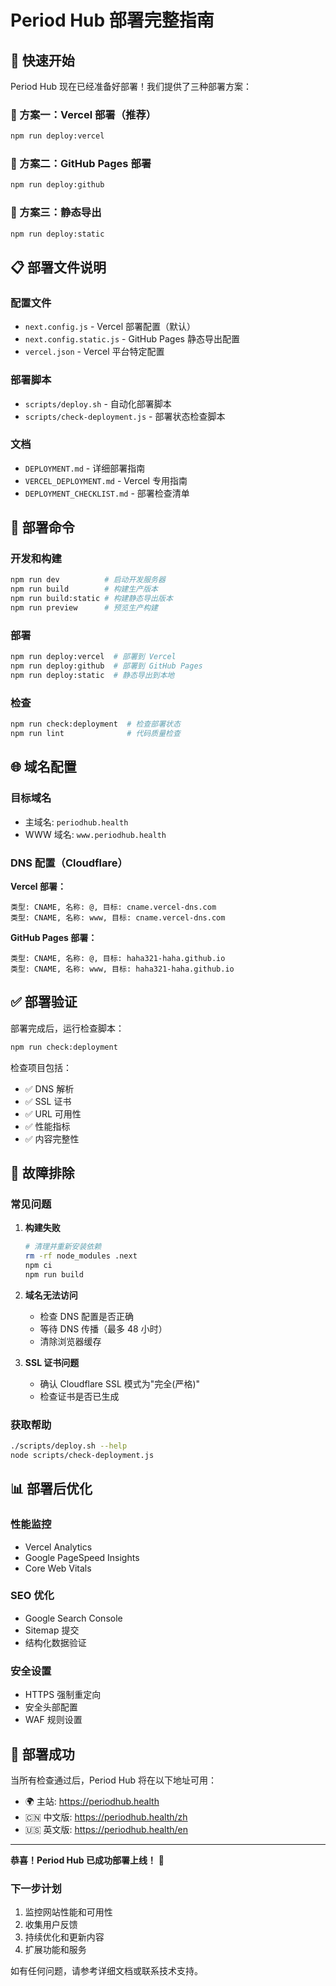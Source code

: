 # Period Hub 部署完整指南

## 🎯 快速开始

Period Hub 现在已经准备好部署！我们提供了三种部署方案：

### 🚀 方案一：Vercel 部署（推荐）
```bash
npm run deploy:vercel
```

### 📄 方案二：GitHub Pages 部署
```bash
npm run deploy:github
```

### 💾 方案三：静态导出
```bash
npm run deploy:static
```

## 📋 部署文件说明

### 配置文件
- `next.config.js` - Vercel 部署配置（默认）
- `next.config.static.js` - GitHub Pages 静态导出配置
- `vercel.json` - Vercel 平台特定配置

### 部署脚本
- `scripts/deploy.sh` - 自动化部署脚本
- `scripts/check-deployment.js` - 部署状态检查脚本

### 文档
- `DEPLOYMENT.md` - 详细部署指南
- `VERCEL_DEPLOYMENT.md` - Vercel 专用指南
- `DEPLOYMENT_CHECKLIST.md` - 部署检查清单

## 🔧 部署命令

### 开发和构建
```bash
npm run dev          # 启动开发服务器
npm run build        # 构建生产版本
npm run build:static # 构建静态导出版本
npm run preview      # 预览生产构建
```

### 部署
```bash
npm run deploy:vercel  # 部署到 Vercel
npm run deploy:github  # 部署到 GitHub Pages
npm run deploy:static  # 静态导出到本地
```

### 检查
```bash
npm run check:deployment  # 检查部署状态
npm run lint              # 代码质量检查
```

## 🌐 域名配置

### 目标域名
- 主域名: `periodhub.health`
- WWW 域名: `www.periodhub.health`

### DNS 配置（Cloudflare）

**Vercel 部署：**
```
类型: CNAME, 名称: @, 目标: cname.vercel-dns.com
类型: CNAME, 名称: www, 目标: cname.vercel-dns.com
```

**GitHub Pages 部署：**
```
类型: CNAME, 名称: @, 目标: haha321-haha.github.io
类型: CNAME, 名称: www, 目标: haha321-haha.github.io
```

## ✅ 部署验证

部署完成后，运行检查脚本：
```bash
npm run check:deployment
```

检查项目包括：
- ✅ DNS 解析
- ✅ SSL 证书
- ✅ URL 可用性
- ✅ 性能指标
- ✅ 内容完整性

## 🚨 故障排除

### 常见问题

1. **构建失败**
   ```bash
   # 清理并重新安装依赖
   rm -rf node_modules .next
   npm ci
   npm run build
   ```

2. **域名无法访问**
   - 检查 DNS 配置是否正确
   - 等待 DNS 传播（最多 48 小时）
   - 清除浏览器缓存

3. **SSL 证书问题**
   - 确认 Cloudflare SSL 模式为"完全(严格)"
   - 检查证书是否已生成

### 获取帮助
```bash
./scripts/deploy.sh --help
node scripts/check-deployment.js
```

## 📊 部署后优化

### 性能监控
- Vercel Analytics
- Google PageSpeed Insights
- Core Web Vitals

### SEO 优化
- Google Search Console
- Sitemap 提交
- 结构化数据验证

### 安全设置
- HTTPS 强制重定向
- 安全头部配置
- WAF 规则设置

## 🎉 部署成功

当所有检查通过后，Period Hub 将在以下地址可用：

- 🌍 主站: https://periodhub.health
- 🇨🇳 中文版: https://periodhub.health/zh
- 🇺🇸 英文版: https://periodhub.health/en

---

**恭喜！Period Hub 已成功部署上线！** 🚀

### 下一步计划
1. 监控网站性能和可用性
2. 收集用户反馈
3. 持续优化和更新内容
4. 扩展功能和服务

如有任何问题，请参考详细文档或联系技术支持。
